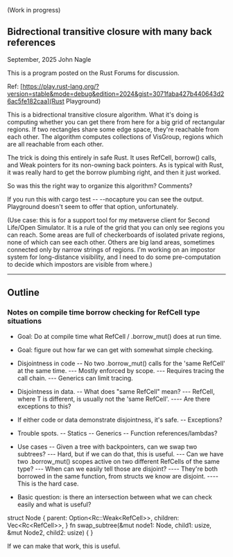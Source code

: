 (Work in progress)

## Bidrectional transitive closure with many back references

September, 2025
John Nagle

This is a program posted on the Rust Forums for discussion.

Ref: [https://play.rust-lang.org/?version=stable&mode=debug&edition=2024&gist=3071faba427b440643d26ac5fe182caa](Rust Playground)

This is a bidrectional transitive closure algorithm. What it's doing is computing whether you can get there from here for a big grid of rectangular regions. If two rectangles share some edge space, they're reachable from each other. The algorithm computes collections of VisGroup, regions which are all reachable from each other.

The trick is doing this entirely in safe Rust. It uses RefCell, borrow() calls, and Weak pointers for its non-owning back pointers. As is typical with Rust, it was really hard to get the borrow plumbing right, and then it just worked.

So was this the right way to organize this algorithm? Comments?

If you run this with cargo test -- --nocapture you can see the output. Playground doesn't seem to offer that option, unfortunately.

(Use case: this is for a support tool for my metaverse client for Second Life/Open Simulator. It is a rule of the grid that you can only see regions you can reach. Some areas are full of checkerboards of isolated private regions, none of which can see each other. Others are big land areas, sometimes connected only by narrow strings of regions. I'm working on an impostor system for long-distance visibility, and I need to do some pre-computation to decide which impostors are visible from where.)



--------------------
## Outline
### Notes on compile time borrow checking for RefCell type situations

- Goal: Do at compile time what RefCell / .borrow_mut() does at run time.
- Goal: figure out how far we can get with somewhat simple checking.

- Disjointness in code
-- No two .borrow_mut() calls for the 'same RefCell' at the same time.
--- Mostly enforced by scope.
--- Requires tracing the call chain.
--- Generics can limit tracing.

- Disjointness in data.
-- What does "same RefCell" mean?
--- RefCell<T>, where T is different, is usually not the 'same RefCell'.
---- Are there exceptions to this?

- If either code or data demonstrate disjointness, it's safe.
-- Exceptions?

- Trouble spots.
-- Statics
-- Generics
-- Function references/lambdas?

- Use cases
-- Given a tree with backpointers, can we swap two subtrees?
--- Hard, but if we can do that, this is useful.
--- Can we have two .borrow_mut() scopes active on two
different RefCells of the same type?
--- When can we easily tell those are disjoint?
---- They're both borrowed in the same function,
from structs we know are disjoint.
---- This is the hard case.

- Basic question: is there an intersection between what we can check easily and what is useful?

struct Node {
   parent: Option<Rc::Weak<RefCell<Node>>>,
   children: Vec<Rc<RefCell<Node>>>,
}
fn swap_subtree(&mut node1: Node, child1: usize, &mut Node2, child2: usize)
{
}

If we can make that work, this is useful.

